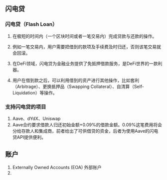 ## 闪电贷
### 闪电贷（Flash Loan）
1. 在极短的时间内（一个区块时间或者一笔交易内）完成贷款与还款的操作。
2. 例如一笔交易内，用户需要把借到的款项及手续费及时归还，否则该笔交易就会回滚。

2. 在DeFi领域，闪电贷为金融业务提供了免抵押借款服务，是DeFi世界的一款利器。

4. 用户在借到款之后，可以利用借到的资产进行其他操作，比如套利（Arbitrage）、更换抵押品（Swapping Collateral）、自清算（Self-Liquidation）等操作。

### 支持闪电贷的项目
1. Aave、dYdX、Uniswap
2. Aave合约要求借款人归还初始金额+0.09%的借款金额。0.09%这笔费用将会分给存款人和集成商，前者给出了可供借贷的资金，后者为使用Aave的闪电贷API提供便利。


## 账户
1. Externally Owned Accounts (EOA) 外部账户
2. 